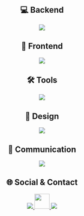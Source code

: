 <div align="center">

## 💻 Backend  
<p>
  <img src="https://skillicons.dev/icons?i=java,c" />
</p>

## 🎨 Frontend  
<p>
  <img src="https://skillicons.dev/icons?i=html,css,js,react" />
</p>

## 🛠️ Tools  
<p>
  <img src="https://skillicons.dev/icons?i=vscode,idea,visualstudio,notion,git" />
</p>

## 🎨 Design  
<p>
  <img src="https://skillicons.dev/icons?i=figma,ps,ai" />
</p>

## 📡 Communication  
<p>
  <img src="https://skillicons.dev/icons?i=discord" />
</p>

## 🌐 Social & Contact  
<p>
  <!-- Instagram -->
  <a href="https://instagram.com/y.zan.ox" target="_blank">
    <img src="https://skillicons.dev/icons?i=instagram" />
  </a>

  <!-- Velog (SVG 고정 주소 사용) -->  
  <a href="https://velog.io/@s2.log" target="_blank">
    <img src="https://raw.githubusercontent.com/simple-icons/simple-icons/develop/icons/velog.svg" height="40" width="40" />
  </a>


  <!-- Gmail -->
  <a href="mailto:s2522@e-mirim.hs.kr">
    <img src="https://skillicons.dev/icons?i=gmail" />
  </a>
</p>

</div>


</div>



<!--
**slxn00/slxn00** is a ✨ _special_ ✨ repository because its `README.md` (this file) appears on your GitHub profile.

Here are some ideas to get you started:

- 🔭 I’m currently working on ...
- 🌱 I’m currently learning ...
- 👯 I’m looking to collaborate on ...
- 🤔 I’m looking for help with ...
- 💬 Ask me about ...
- 📫 How to reach me: ...
- 😄 Pronouns: ...
- ⚡ Fun fact: ...
-->
